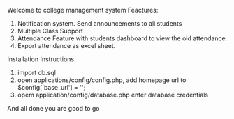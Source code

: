Welcome to college management system
Feactures: 
 1. Notification system. Send announcements to all students
 2. Multiple Class Support
 3. Attendance Feature with students dashboard to view the old attendance.
 4. Export attendance as excel sheet.

Installation Instructions
1. import db.sql
2. open applications/config/config.php, add homepage url to 
$config['base_url'] = '';
3. opem application/config/database.php enter database credentials 

And all done you are good to go
